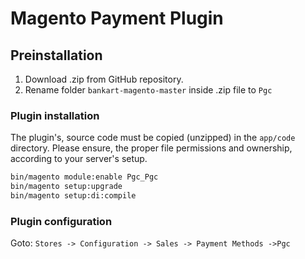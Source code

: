 # Magento Payment Plugin

## Preinstallation

1. Download .zip from GitHub repository.
1. Rename folder `bankart-magento-master` inside .zip file to `Pgc` 


### Plugin installation

The plugin's, source code must be copied (unzipped) in the `app/code` directory.
Please ensure, the proper file permissions and ownership, according to your
server's setup.

```bash
bin/magento module:enable Pgc_Pgc
bin/magento setup:upgrade
bin/magento setup:di:compile
```

### Plugin configuration

Goto: `Stores -> Configuration -> Sales -> Payment Methods ->Pgc`

